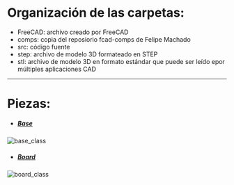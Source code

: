 # Organización de las carpetas:

- FreeCAD: archivo creado por FreeCAD
- comps: copia del reposiorio fcad-comps de Felipe Machado
- src: código fuente
- step: archivo de modelo 3D formateado en STEP
- stl: archivo de modelo 3D en formato estándar que puede ser leído epor múltiples aplicaciones CAD

___

# Piezas:

- ##### [Base](https://github.com/URJCMakerGroup/TFG---Cristina---Fernandez/blob/main/src/base_class.py)

![base_class](C:\Users\Cristina\Desktop\TFG\Imagenes\base_class.PNG)

- ##### [Board](https://github.com/URJCMakerGroup/TFG---Cristina---Fernandez/blob/main/src/board_class.py)

![board_class](C:\Users\Cristina\Desktop\TFG\Imagenes\board_class.PNG)



